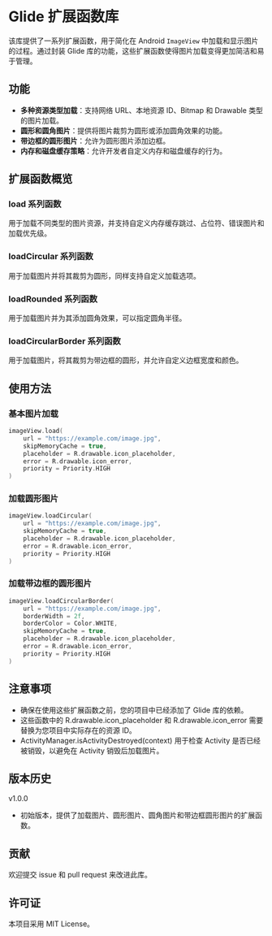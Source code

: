 # Glide 扩展函数库

该库提供了一系列扩展函数，用于简化在 Android `ImageView` 中加载和显示图片的过程。通过封装 Glide
库的功能，这些扩展函数使得图片加载变得更加简洁和易于管理。

## 功能

- **多种资源类型加载**：支持网络 URL、本地资源 ID、Bitmap 和 Drawable 类型的图片加载。
- **圆形和圆角图片**：提供将图片裁剪为圆形或添加圆角效果的功能。
- **带边框的圆形图片**：允许为圆形图片添加边框。
- **内存和磁盘缓存策略**：允许开发者自定义内存和磁盘缓存的行为。

## 扩展函数概览

### load 系列函数

用于加载不同类型的图片资源，并支持自定义内存缓存跳过、占位符、错误图片和加载优先级。

### loadCircular 系列函数

用于加载图片并将其裁剪为圆形，同样支持自定义加载选项。

### loadRounded 系列函数

用于加载图片并为其添加圆角效果，可以指定圆角半径。

### loadCircularBorder 系列函数

用于加载图片，将其裁剪为带边框的圆形，并允许自定义边框宽度和颜色。

## 使用方法

### 基本图片加载

```kotlin
imageView.load(
    url = "https://example.com/image.jpg",
    skipMemoryCache = true,
    placeholder = R.drawable.icon_placeholder,
    error = R.drawable.icon_error,
    priority = Priority.HIGH
)
```

### 加载圆形图片

```kotlin
imageView.loadCircular(
    url = "https://example.com/image.jpg",
    skipMemoryCache = true,
    placeholder = R.drawable.icon_placeholder,
    error = R.drawable.icon_error,
    priority = Priority.HIGH
)
```

### 加载带边框的圆形图片

```kotlin
imageView.loadCircularBorder(
    url = "https://example.com/image.jpg",
    borderWidth = 2f,
    borderColor = Color.WHITE,
    skipMemoryCache = true,
    placeholder = R.drawable.icon_placeholder,
    error = R.drawable.icon_error,
    priority = Priority.HIGH
)
```

## 注意事项

- 确保在使用这些扩展函数之前，您的项目中已经添加了 Glide 库的依赖。
- 这些函数中的 R.drawable.icon_placeholder 和 R.drawable.icon_error 需要替换为您项目中实际存在的资源
  ID。
- ActivityManager.isActivityDestroyed(context) 用于检查 Activity 是否已经被销毁，以避免在 Activity
  销毁后加载图片。

## 版本历史

v1.0.0

- 初始版本，提供了加载图片、圆形图片、圆角图片和带边框圆形图片的扩展函数。

## 贡献

欢迎提交 issue 和 pull request 来改进此库。

## 许可证

本项目采用 MIT License。